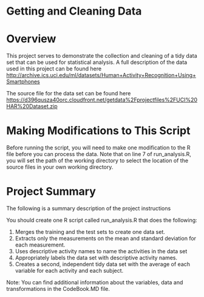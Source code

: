 # Getting and Cleaning Data

# Overview
This project serves to demonstrate the collection and cleaning of a tidy data set that can be used for statistical analysis. A full description of the data used in this project can be found here http://archive.ics.uci.edu/ml/datasets/Human+Activity+Recognition+Using+Smartphones

The source file for the data set can be found here https://d396qusza40orc.cloudfront.net/getdata%2Fprojectfiles%2FUCI%20HAR%20Dataset.zip

# Making Modifications to This Script
Before running the script, you will need to make one modification to the R file before you can process the data. Note that on line 7 of run_analysis.R, you will set the path of the working directory to select the location of the source files in your own working directory.

# Project Summary
The following is a summary description of the project instructions

You should create one R script called run_analysis.R that does the following:

1. Merges the training and the test sets to create one data set.
2. Extracts only the measurements on the mean and standard deviation for each measurement.
3. Uses descriptive activity names to name the activities in the data set
4. Appropriately labels the data set with descriptive activity names.
5. Creates a second, independent tidy data set with the average of each variable for each activity and each subject.

Note: You can find additional information about the variables, data and transformations in the CodeBook.MD file.
